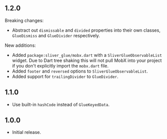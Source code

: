 ## 1.2.0

Breaking changes:

* Abstract out `dismissable` and `divided` properties
into their own classes, `GlueDismiss` and `GlueDivider`
respectively.

New additions:

* Added `package:sliver_glue/mobx.dart` with a
`SliverGlueObservableList` widget. Due to Dart tree shaking
this will not pull MobX into your project if you don't
explicitly import the `mobx.dart` file.
* Added `footer` and `reversed` options to `SliverGlueObservableList`.
* Added support for `trailingDivider` to `GlueDivider`.

## 1.1.0

* Use built-in `hashCode` instead of `GlueKeyedData`.

## 1.0.0

* Initial release.
